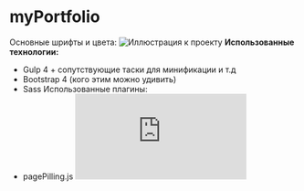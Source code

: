 # myPortfolio
Основные шрифты и цвета:
![Иллюстрация к проекту](https://github.com/sudondie/images/raw/master/PortfolioColors.PNG)
<b>Использованные технологии:</b>
 - Gulp 4 + сопутствующие таски для минификации и т.д
 - Bootstrap 4 (кого этим можно удивить)
 - Sass
Использованные плагины:
 - pagePilling.js ![link](https://github.com/alvarotrigo/pagePiling.js#pagepilingjs)

